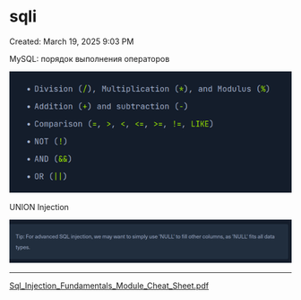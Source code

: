 # sqli

Created: March 19, 2025 9:03 PM

MySQL: порядок выполнения операторов

![image.png](sqli%201bb021737a89807cb65ec9996a298432/image.png)

UNION Injection

![image.png](sqli%201bb021737a89807cb65ec9996a298432/image%201.png)

---

[Sql_Injection_Fundamentals_Module_Cheat_Sheet.pdf](sqli%201bb021737a89807cb65ec9996a298432/Sql_Injection_Fundamentals_Module_Cheat_Sheet.pdf)